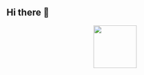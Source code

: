 ## Hi there 👋

<div id="header" align="center">
  <img src="https://i.giphy.com/media/v1.Y2lkPTc5MGI3NjExa3E2YnRrN29wa253M3ZldG50bDhqbWxtYzY2emxna2JkMTltbTY5ayZlcD12MV9pbnRlcm5hbF9naWZfYnlfaWQmY3Q9Zw/l4FGv5a1Bk35FPSW4/giphy.gif
" width="100"/>
</div>
<!-- https://i.giphy.com/media/v1.Y2lkPTc5MGI3NjExa3E2YnRrN29wa253M3ZldG50bDhqbWxtYzY2emxna2JkMTltbTY5ayZlcD12MV9pbnRlcm5hbF9naWZfYnlfaWQmY3Q9Zw/l4FGv5a1Bk35FPSW4/giphy.gif -->

<!--
**DannyKentala/DannyKentala** is a ✨ _special_ ✨ repository because its `README.md` (this file) appears on your GitHub profile.

Here are some ideas to get you started:

- 🔭 I’m currently working on ...
- 🌱 I’m currently learning ...
- 👯 I’m looking to collaborate on ...
- 🤔 I’m looking for help with ...
- 💬 Ask me about ...
- 📫 How to reach me: ...
- 😄 Pronouns: ...
- ⚡ Fun fact: ...
-->
